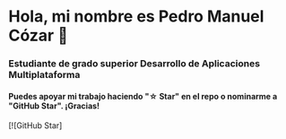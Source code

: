 # Hola, mi nombre es Pedro Manuel Cózar 👋
### Estudiante de grado superior Desarrollo de Aplicaciones Multiplataforma

#### Puedes apoyar mi trabajo haciendo "☆ Star" en el repo o nominarme a "GitHub Star". ¡Gracias!

[![GitHub Star]
